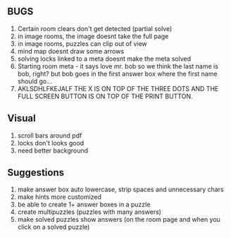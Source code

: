 ## BUGS
1. Certain room clears don't get detected (partial solve)
2. in image rooms, the image doesnt take the full page
3. in image rooms, puzzles can clip out of view
4. mind map doesnt draw some arrows
5. solving locks linked to a meta doesnt make the meta solved
6. Starting room meta - it says love mr. bob so we think the last name is bob, right? but bob goes in the first answer box where the first name should go...
7. AKLSDHLFKEJALF THE X IS ON TOP OF THE THREE DOTS AND THE FULL SCREEN BUTTON IS ON TOP OF THE PRINT BUTTON.

## Visual
1. scroll bars around pdf
2. locks don't looks good
3. need better background

## Suggestions
1. make answer box auto lowercase, strip spaces and unnecessary chars
2. make hints more customized
3. be able to create 1+ answer boxes in a puzzle
4. create multipuzzles (puzzles with many answers)
5. make solved puzzles show answers (on the room page and when you click on a solved puzzle)
